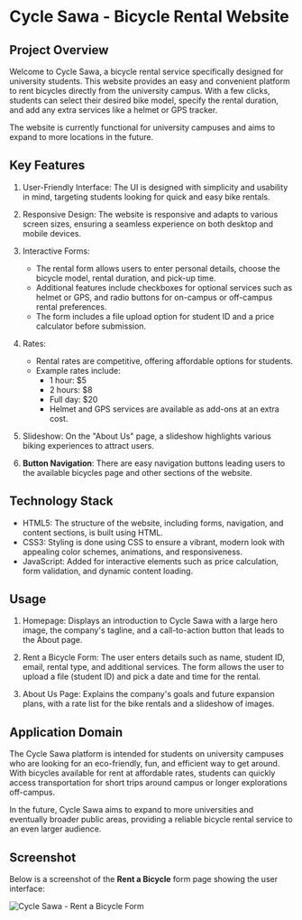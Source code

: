 # Cycle Sawa - Bicycle Rental Website

## Project Overview

Welcome to Cycle Sawa, a bicycle rental service specifically designed for university students. This website provides an easy and convenient platform to rent bicycles directly from the university campus. With a few clicks, students can select their desired bike model, specify the rental duration, and add any extra services like a helmet or GPS tracker.

The website is currently functional for university campuses and aims to expand to more locations in the future.

## Key Features

1. User-Friendly Interface: The UI is designed with simplicity and usability in mind, targeting students looking for quick and easy bike rentals.
2. Responsive Design: The website is responsive and adapts to various screen sizes, ensuring a seamless experience on both desktop and mobile devices.
3. Interactive Forms:

   - The rental form allows users to enter personal details, choose the bicycle model, rental duration, and pick-up time.
   - Additional features include checkboxes for optional services such as helmet or GPS, and radio buttons for on-campus or off-campus rental preferences.
   - The form includes a file upload option for student ID and a price calculator before submission.

4. Rates:

   - Rental rates are competitive, offering affordable options for students.
   - Example rates include:
     - 1 hour: \$5
     - 2 hours: \$8
     - Full day: \$20
     - Helmet and GPS services are available as add-ons at an extra cost.

5. Slideshow: On the "About Us" page, a slideshow highlights various biking experiences to attract users.

6. **Button Navigation**: There are easy navigation buttons leading users to the available bicycles page and other sections of the website.

## Technology Stack

- HTML5: The structure of the website, including forms, navigation, and content sections, is built using HTML.
- CSS3: Styling is done using CSS to ensure a vibrant, modern look with appealing color schemes, animations, and responsiveness.
- JavaScript: Added for interactive elements such as price calculation, form validation, and dynamic content loading.

## Usage

1. Homepage: Displays an introduction to Cycle Sawa with a large hero image, the company's tagline, and a call-to-action button that leads to the About page.
2. Rent a Bicycle Form: The user enters details such as name, student ID, email, rental type, and additional services. The form allows the user to upload a file (student ID) and pick a date and time for the rental.

3. About Us Page: Explains the company's goals and future expansion plans, with a rate list for the bike rentals and a slideshow of images.

## Application Domain

The Cycle Sawa platform is intended for students on university campuses who are looking for an eco-friendly, fun, and efficient way to get around. With bicycles available for rent at affordable rates, students can quickly access transportation for short trips around campus or longer explorations off-campus.

In the future, Cycle Sawa aims to expand to more universities and eventually broader public areas, providing a reliable bicycle rental service to an even larger audience.

## Screenshot

Below is a screenshot of the **Rent a Bicycle** form page showing the user interface:

![Cycle Sawa - Rent a Bicycle Form](./Screenshot.png)
